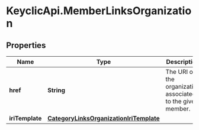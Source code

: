 # KeyclicApi.MemberLinksOrganization

## Properties
Name | Type | Description | Notes
------------ | ------------- | ------------- | -------------
**href** | **String** | The URI of the organization associated to the given member. | [optional] 
**iriTemplate** | [**CategoryLinksOrganizationIriTemplate**](CategoryLinksOrganizationIriTemplate.md) |  | [optional] 


